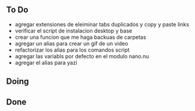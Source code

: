 ## To Do

- agregar extensiones de eleiminar tabs duplicados y copy y paste links
- verificar el script de instalacion desktop y base
- crear una funcion que me haga backuas de carpetas
- agregar un alias para crear un gif de un video
- refactorizar los alias para los comandos script
- agregar las variabls por defecto en el modulo nano.nu
- agregar el alias para yazi

## Doing


## Done

